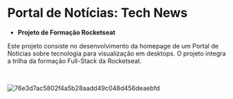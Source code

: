 # Portal de Notícias: Tech News

- **Projeto de Formação Rocketseat**

Este projeto consiste no desenvolvimento da homepage de um Portal de Notícias sobre tecnologia para visualização em desktops. O projeto integra a trilha da formação Full-Stack da Rocketseat.

<br>

![76e3d7ac5802f4a5b28aadd49c048d456deaebfd](https://github.com/user-attachments/assets/9c9063c1-dd2d-4385-b8a0-4ee7f615db9d)
